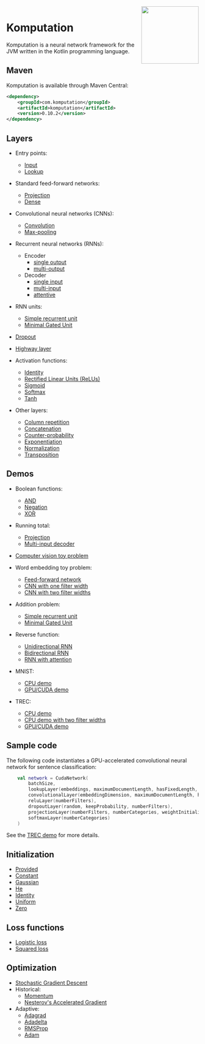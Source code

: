 <img src="Logo.jpg" align="right" height="150" width="150" />

# Komputation

Komputation is a neural network framework for the JVM written in the Kotlin programming language.

## Maven

Komputation is available through Maven Central:

```xml
<dependency>
    <groupId>com.komputation</groupId>
    <artifactId>komputation</artifactId>
    <version>0.10.2</version>
</dependency>
```

## Layers

- Entry points:
  - [Input](./src/main/kotlin/com/komputation/layers/entry/InputLayer.kt)
  - [Lookup](./src/main/kotlin/com/komputation/layers/entry/LookupLayer.kt)

- Standard feed-forward networks:
  - [Projection](./src/main/kotlin/com/komputation/layers/forward/projection/ProjectionLayer.kt)
  - [Dense](./src/main/kotlin/com/komputation/layers/forward/dense/DenseLayer.kt)

- Convolutional neural networks (CNNs):
  - [Convolution](./src/main/kotlin/com/komputation/layers/forward/convolution/ConvolutionLayer.kt)
  - [Max-pooling](./src/main/kotlin/com/komputation/layers/forward/convolution/MaxPoolingLayer.kt)

- Recurrent neural networks (RNNs):
  - Encoder
    - [single output](./src/main/kotlin/com/komputation/layers/forward/encoder/SingleOutputEncoder.kt)
    - [multi-output](./src/main/kotlin/com/komputation/layers/forward/encoder/MultiOutputEncoder.kt)
  - Decoder
    - [single input](./src/main/kotlin/com/komputation/layers/forward/decoder/SingleInputDecoder.kt)
    - [multi-input](./src/main/kotlin/com/komputation/layers/forward/decoder/MultiInputDecoder.kt)
    - [attentive](./src/main/kotlin/com/komputation/layers/forward/decoder/AttentiveDecoder.kt)

- RNN units:
  - [Simple recurrent unit](./src/main/kotlin/com/komputation/cpu/layers/forward/units/SimpleRecurrentUnit.kt)
  - [Minimal Gated Unit](./src/main/kotlin/com/komputation/cpu/layers/forward/units/MinimalGatedUnit.kt)

- [Dropout](./src/main/kotlin/com/komputation/layers/forward/dropout/DropoutLayer.kt)

- [Highway layer](./src/main/kotlin/com/komputation/layers/forward/HighwayLayer.kt)

- Activation functions:
  - [Identity](./src/main/kotlin/com/komputation/layers/forward/activation/IdentityLayer.kt)
  - [Rectified Linear Units (ReLUs)](./src/main/kotlin/com/komputation/layers/forward/activation/ReluLayer.kt)
  - [Sigmoid](./src/main/kotlin/com/komputation/layers/forward/activation/SigmoidLayer.kt)
  - [Softmax](./src/main/kotlin/com/komputation/layers/forward/activation/SoftmaxLayer.kt)
  - [Tanh](./src/main/kotlin/com/komputation/layers/forward/activation/TanhLayer.kt)

- Other layers:
  - [Column repetition](./src/main/kotlin/com/komputation/layers/forward/ColumnRepetitionLayer.kt)
  - [Concatenation](./src/main/kotlin/com/komputation/layers/forward/Concatenation.kt)
  - [Counter-probability](./src/main/kotlin/com/komputation/layers/forward/CounterProbabilityLayer.kt)
  - [Exponentiation](./src/main/kotlin/com/komputation/layers/forward/activation/ExponentiationLayer.kt)
  - [Normalization](./src/main/kotlin/com/komputation/layers/forward/NormalizationLayer.kt)
  - [Transposition](./src/main/kotlin/com/komputation/layers/forward/TranspositionLayer.kt)

## Demos

- Boolean functions:
  - [AND](./src/main/kotlin/com/komputation/cpu/demos/and/AndSigmoid.kt)
  - [Negation](./src/main/kotlin/com/komputation/cpu/demos/negation/Negation.kt)
  - [XOR](./src/main/kotlin/com/komputation/cpu/demos/xor/Xor.kt)

- Running total:
  - [Projection](./src/main/kotlin/com/komputation/cpu/demos/runningtotal/RunningTotalProjection.kt)
  - [Multi-input decoder](./src/main/kotlin/com/komputation/cpu/demos/runningtotal/RunningTotalMultiInputDecoder.kt)

- [Computer vision toy problem](./src/main/kotlin/com/komputation/cpu/demos/lines/Lines.kt)

- Word embedding toy problem:
  - [Feed-forward network](./src/main/kotlin/com/komputation/cpu/demos/embeddings/Embeddings.kt)
  - [CNN with one filter width](./src/main/kotlin/com/komputation/cpu/demos/embeddings/EmbeddingsWithConvolution.kt)
  - [CNN with two filter widths](./src/main/kotlin/com/komputation/cpu/demos/embeddings/EmbeddingsWithTwoFilterWidths.kt)

- Addition problem:
  - [Simple recurrent unit](./src/main/kotlin/com/komputation/cpu/demos/addition/AdditionProblemRecurrentUnit.kt)
  - [Minimal Gated Unit](./src/main/kotlin/com/komputation/cpu/demos/addition/AdditionProblemMGU.kt)

- Reverse function:
  - [Unidirectional RNN](./src/main/kotlin/com/komputation/cpu/demos/reverse/ReverseUnidirectional.kt)
  - [Bidirectional RNN](./src/main/kotlin/com/komputation/cpu/demos/reverse/ReverseBidirectional.kt)
  - [RNN with attention](./src/main/kotlin/com/komputation/cpu/demos/reverse/ReverseAttention.kt)

- MNIST:
  - [CPU demo](./src/main/kotlin/com/komputation/cpu/demos/mnist/MnistBatchDropout.kt)
  - [GPU/CUDA demo](./src/main/kotlin/com/komputation/cuda/demos/mnist/MnistBatchDropout.kt)

- TREC:
  - [CPU demo](./src/main/kotlin/com/komputation/cpu/demos/trec/TREC.kt)
  - [CPU demo with two filter widths](./src/main/kotlin/com/komputation/cpu/demos/trec/TRECWithTwoFilterWidths.kt)
  - [GPU/CUDA demo](./src/main/kotlin/com/komputation/cuda/demos/trec/TREC.kt)

## Sample code

The following code instantiates a GPU-accelerated convolutional neural network for sentence classification:

```kotlin
    val network = CudaNetwork(
        batchSize,
        lookupLayer(embeddings, maximumDocumentLength, hasFixedLength, embeddingDimension, optimization),
        convolutionalLayer(embeddingDimension, maximumDocumentLength, hasFixedLength, numberFilters, filterWidth, filterHeight, weightInitialization, biasInitialization, optimization),
        reluLayer(numberFilters),
        dropoutLayer(random, keepProbability, numberFilters),
        projectionLayer(numberFilters, numberCategories, weightInitialization, biasInitialization, optimization),
        softmaxLayer(numberCategories)
    )
```

See the [TREC demo](./src/main/kotlin/com/komputation/cuda/demos/trec/TREC.kt) for more details.

## Initialization

- [Provided](./src/main/kotlin/com/komputation/initialization/ProvidedInitialization.kt)
- [Constant](./src/main/kotlin/com/komputation/initialization/ConstantInitialization.kt)
- [Gaussian](./src/main/kotlin/com/komputation/initialization/GaussianInitialization.kt)
- [He](./src/main/kotlin/com/komputation/initialization/HeInitialization.kt)
- [Identity](./src/main/kotlin/com/komputation/initialization/IdentityInitialization.kt)
- [Uniform](./src/main/kotlin/com/komputation/initialization/UniformInitialization.kt)
- [Zero](./src/main/kotlin/com/komputation/initialization/ZeroInitialization.kt)

## Loss functions

- [Logistic loss](./src/main/kotlin/com/komputation/loss/LogisticLoss.kt)
- [Squared loss](./src/main/kotlin/com/komputation/loss/SquaredLoss.kt)

## Optimization

- [Stochastic Gradient Descent](./src/main/kotlin/com/komputation/optimization/StochasticGradientDescent.kt)
- Historical:
  - [Momentum](./src/main/kotlin/com/komputation/optimization/historical/Momentum.kt)
  - [Nesterov's Accelerated Gradient](./src/main/kotlin/com/komputation/optimization/historical/Nesterov.kt)
- Adaptive:
  - [Adagrad](./src/main/kotlin/com/komputation/optimization/adaptive/Adagrad.kt)
  - [Adadelta](./src/main/kotlin/com/komputation/optimization/adaptive/Adadelta.kt)
  - [RMSProp](./src/main/kotlin/com/komputation/optimization/adaptive/RMSProp.kt)
  - [Adam](./src/main/kotlin/com/komputation/optimization/adaptive/Adam.kt)